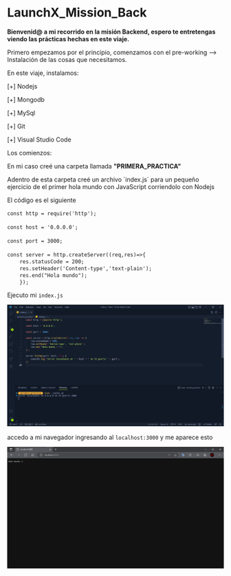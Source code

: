 # LaunchX_Mission_Back

**Bienvenid@ a mi recorrido en la misión Backend, espero te entretengas viendo las prácticas hechas en este viaje.**

Primero empezamos por el principio, comenzamos con el pre-working --> Instalación de las cosas que necesitamos.

En este viaje, instalamos:

[+] Nodejs

[+] Mongodb

[+] MySql

[+] Git

[+] Visual Studio Code

Los comienzos:

En mi caso creé una carpeta llamada **"PRIMERA_PRACTICA"**

Adentro de esta carpeta creé un archivo ´index.js´ para un pequeño ejercicio de el primer hola mundo con JavaScript corriendolo
con Nodejs

El código es el siguiente

```
const http = require('http');

const host = '0.0.0.0';

const port = 3000;

const server = http.createServer((req,res)=>{
    res.statusCode = 200;
    res.setHeader('Content-type','text-plain');
    res.end("Hola mundo");
	});
```

Ejecuto mi `index.js`

![index](/img/ejecucion_index.png)

accedo a mi navegador ingresando al `localhost:3000` y me aparece esto

![hola_mundo](/img/hola_mundo_js.png)